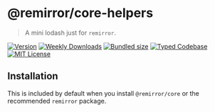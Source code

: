 # @remirror/core-helpers

> A mini lodash just for `remirror`.

[![Version][version]][npm] [![Weekly Downloads][downloads-badge]][npm] [![Bundled size][size-badge]][size] [![Typed Codebase][typescript]](#) [![MIT License][license]](#)

[version]: https://flat.badgen.net/npm/v/@remirror/core-helpers/next
[npm]: https://npmjs.com/package/@remirror/core-helpers/v/next
[license]: https://flat.badgen.net/badge/license/MIT/purple
[size]: https://bundlephobia.com/result?p=@remirror/core-helpers@next
[size-badge]: https://flat.badgen.net/bundlephobia/minzip/@remirror/core-helpers
[typescript]: https://flat.badgen.net/badge/icon/TypeScript?icon=typescript&label
[downloads-badge]: https://badgen.net/npm/dw/@remirror/core-helpers/red?icon=npm

## Installation

This is included by default when you install `@remirror/core` or the recommended `remirror` package.
